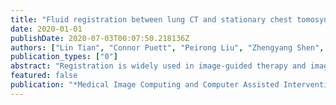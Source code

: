 ```yaml
---
title: "Fluid registration between lung CT and stationary chest tomosynthesis images"
date: 2020-01-01
publishDate: 2020-07-03T00:07:50.218136Z
authors: ["Lin Tian", "Connor Puett", "Peirong Liu", "Zhengyang Shen", "Stephen Aylward", "Yueh Lee", "Marc Niethammer"]
publication_types: ["0"]
abstract: "Registration is widely used in image-guided therapy and image-guided surgery to estimate spatial correspondences between organs of interest between planning and treatment images. However, while high-quality computed tomography (CT) images are often available at planning time, limited angle acquisitions are frequently used during treatment because of radiation concerns or imaging time constraints. This requires algorithms to register CT images based on limited angle acquisitions. We, therefore, formulate a 3D/2D registration approach which infers a 3D deformation based on measured projections and digitally reconstructed radiographs of the CT. Most 3D/2D registration approaches use simple transformation models or require complex mathematical derivations to formulate the underlying optimization problem. Instead, our approach entirely relies on differentiable operations which can be combined with modern computational toolboxes supporting automatic differentiation. This then allows for rapid prototyping, integration with deep neural networks, and to support a variety of transformation models including fluid flow models. We demonstrate our approach for the registration between CT and stationary chest tomosynthesis (sDCT) images and show how it naturally leads to an iterative image reconstruction approach."
featured: false
publication: "*Medical Image Computing and Computer Assisted Intervention - MICCAI*"
---
```


